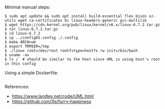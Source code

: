 Minimal manual steps:
```
$ sudo apt update && sudo apt install build-essential flex bison xz-utils wget ca-certificates bc linux-headers-generic gcc-multilib
$ wget https://cdn.kernel.org/pub/linux/kernel/v6.x/linux-6.7.2.tar.gz
$ tar linux-6.7.2.tar.gz
$ cd linux-6.7.2
$ cp ../config01.config ./.config
$ make ARCH=um
$ export TMPDIR=/tmp
$ ./linux root=/dev/root rootfstype=hostfs rw init=/bin/bash
$ uname -av
$ ls /  # should be similar to the host since UML is using host's root in this config
```

Using a simple Dockerfile:
```
```

References:
- https://www.landley.net/code/UML.html
- https://github.com/Xe/furry-happiness